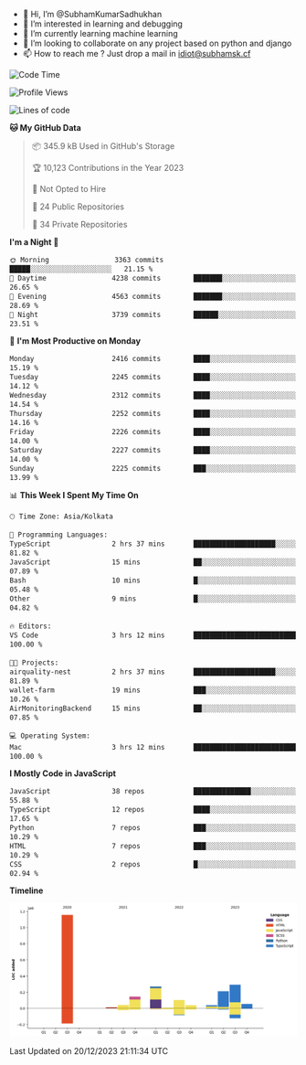 - 👋 Hi, I’m @SubhamKumarSadhukhan
- 👀 I’m interested in learning and debugging
- 🌱 I’m currently learning machine learning
- 💞️ I’m looking to collaborate on any project based on python and django
- 📫 How to reach me ?
      Just drop a mail in idiot@subhamsk.cf

<!---
SubhamKumarSadhukhan/SubhamKumarSadhukhan is a ✨ special ✨ repository because its `README.md` (this file) appears on your GitHub profile.
You can click the Preview link to take a look at your changes.
--->


<!--START_SECTION:waka-->
![Code Time](http://img.shields.io/badge/Code%20Time-1%2C766%20hrs%2016%20mins-blue)

![Profile Views](http://img.shields.io/badge/Profile%20Views-0-blue)

![Lines of code](https://img.shields.io/badge/From%20Hello%20World%20I%27ve%20Written-2.4%20million%20lines%20of%20code-blue)

**🐱 My GitHub Data** 

> 📦 345.9 kB Used in GitHub's Storage 
 > 
> 🏆 10,123 Contributions in the Year 2023
 > 
> 🚫 Not Opted to Hire
 > 
> 📜 24 Public Repositories 
 > 
> 🔑 34 Private Repositories 
 > 
**I'm a Night 🦉** 

```text
🌞 Morning                3363 commits        █████░░░░░░░░░░░░░░░░░░░░   21.15 % 
🌆 Daytime                4238 commits        ███████░░░░░░░░░░░░░░░░░░   26.65 % 
🌃 Evening                4563 commits        ███████░░░░░░░░░░░░░░░░░░   28.69 % 
🌙 Night                  3739 commits        ██████░░░░░░░░░░░░░░░░░░░   23.51 % 
```
📅 **I'm Most Productive on Monday** 

```text
Monday                   2416 commits        ████░░░░░░░░░░░░░░░░░░░░░   15.19 % 
Tuesday                  2245 commits        ████░░░░░░░░░░░░░░░░░░░░░   14.12 % 
Wednesday                2312 commits        ████░░░░░░░░░░░░░░░░░░░░░   14.54 % 
Thursday                 2252 commits        ████░░░░░░░░░░░░░░░░░░░░░   14.16 % 
Friday                   2226 commits        ████░░░░░░░░░░░░░░░░░░░░░   14.00 % 
Saturday                 2227 commits        ████░░░░░░░░░░░░░░░░░░░░░   14.00 % 
Sunday                   2225 commits        ███░░░░░░░░░░░░░░░░░░░░░░   13.99 % 
```


📊 **This Week I Spent My Time On** 

```text
🕑︎ Time Zone: Asia/Kolkata

💬 Programming Languages: 
TypeScript               2 hrs 37 mins       ████████████████████░░░░░   81.82 % 
JavaScript               15 mins             ██░░░░░░░░░░░░░░░░░░░░░░░   07.89 % 
Bash                     10 mins             █░░░░░░░░░░░░░░░░░░░░░░░░   05.48 % 
Other                    9 mins              █░░░░░░░░░░░░░░░░░░░░░░░░   04.82 % 

🔥 Editors: 
VS Code                  3 hrs 12 mins       █████████████████████████   100.00 % 

🐱‍💻 Projects: 
airquality-nest          2 hrs 37 mins       ████████████████████░░░░░   81.89 % 
wallet-farm              19 mins             ███░░░░░░░░░░░░░░░░░░░░░░   10.26 % 
AirMonitoringBackend     15 mins             ██░░░░░░░░░░░░░░░░░░░░░░░   07.85 % 

💻 Operating System: 
Mac                      3 hrs 12 mins       █████████████████████████   100.00 % 
```

**I Mostly Code in JavaScript** 

```text
JavaScript               38 repos            ██████████████░░░░░░░░░░░   55.88 % 
TypeScript               12 repos            ████░░░░░░░░░░░░░░░░░░░░░   17.65 % 
Python                   7 repos             ███░░░░░░░░░░░░░░░░░░░░░░   10.29 % 
HTML                     7 repos             ███░░░░░░░░░░░░░░░░░░░░░░   10.29 % 
CSS                      2 repos             █░░░░░░░░░░░░░░░░░░░░░░░░   02.94 % 
```



**Timeline**

![Lines of Code chart](https://raw.githubusercontent.com/SubhamKumarSadhukhan/SubhamKumarSadhukhan/main/assets/bar_graph.png)


 Last Updated on 20/12/2023 21:11:34 UTC
<!--END_SECTION:waka-->
